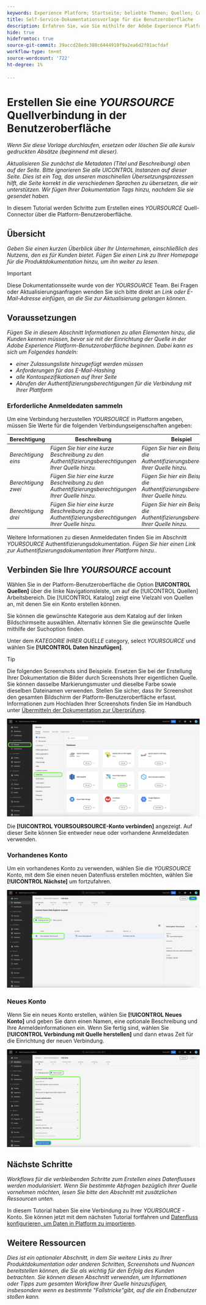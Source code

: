 ```yaml
---
keywords: Experience Platform; Startseite; beliebte Themen; Quellen; Connectoren; Quell-Connectoren; Quellen-SDK; SDK
title: Self-Service-Dokumentationsvorlage für die Benutzeroberfläche
description: Erfahren Sie, wie Sie mithilfe der Adobe Experience Platform-Benutzeroberfläche eine Quellverbindung von YOURSOURCE erstellen.
hide: true
hidefromtoc: true
source-git-commit: 39accd28edc388c6444910f9a2ea6d2f01acfdaf
workflow-type: tm+mt
source-wordcount: '722'
ht-degree: 1%

---
```


# Erstellen Sie eine *YOURSOURCE* Quellverbindung in der Benutzeroberfläche

*Wenn Sie diese Vorlage durchlaufen, ersetzen oder löschen Sie alle kursiv gedruckten Absätze (beginnend mit dieser).*

*Aktualisieren Sie zunächst die Metadaten (Titel und Beschreibung) oben auf der Seite. Bitte ignorieren Sie alle UICONTROL Instanzen auf dieser Seite. Dies ist ein Tag, das unseren maschinellen Übersetzungsprozessen hilft, die Seite korrekt in die verschiedenen Sprachen zu übersetzen, die wir unterstützen. Wir fügen Ihrer Dokumentation Tags hinzu, nachdem Sie sie gesendet haben.*

In diesem Tutorial werden Schritte zum Erstellen eines *YOURSOURCE* Quell-Connector über die Platform-Benutzeroberfläche.

## Übersicht

*Geben Sie einen kurzen Überblick über Ihr Unternehmen, einschließlich des Nutzens, den es für Kunden bietet. Fügen Sie einen Link zu Ihrer Homepage für die Produktdokumentation hinzu, um ihn weiter zu lesen.*

>[!IMPORTANT]
>
>Diese Dokumentationsseite wurde von der *YOURSOURCE* Team. Bei Fragen oder Aktualisierungsanfragen wenden Sie sich bitte direkt an *Link oder E-Mail-Adresse einfügen, an die Sie zur Aktualisierung gelangen können*.

## Voraussetzungen

*Fügen Sie in diesem Abschnitt Informationen zu allen Elementen hinzu, die Kunden kennen müssen, bevor sie mit der Einrichtung der Quelle in der Adobe Experience Platform-Benutzeroberfläche beginnen. Dabei kann es sich um Folgendes handeln:*

* *einer Zulassungsliste hinzugefügt werden müssen*
* *Anforderungen für das E-Mail-Hashing*
* *alle Kontospezifikationen auf Ihrer Seite*
* *Abrufen der Authentifizierungsberechtigungen für die Verbindung mit Ihrer Plattform*

### Erforderliche Anmeldedaten sammeln

Um eine Verbindung herzustellen *YOURSOURCE* in Platform angeben, müssen Sie Werte für die folgenden Verbindungseigenschaften angeben:

| Berechtigung | Beschreibung | Beispiel |
| --- | --- | --- |
| *Berechtigung eins* | *Fügen Sie hier eine kurze Beschreibung zu den Authentifizierungsberechtigungen Ihrer Quelle hinzu.* | *Fügen Sie hier ein Beispiel für die Authentifizierungsberechtigung Ihrer Quelle hinzu.* |
| *Berechtigung zwei* | *Fügen Sie hier eine kurze Beschreibung zu den Authentifizierungsberechtigungen Ihrer Quelle hinzu.* | *Fügen Sie hier ein Beispiel für die Authentifizierungsberechtigung Ihrer Quelle hinzu.* |
| *Berechtigung drei* | *Fügen Sie hier eine kurze Beschreibung zu den Authentifizierungsberechtigungen Ihrer Quelle hinzu.* | *Fügen Sie hier ein Beispiel für die Authentifizierungsberechtigung Ihrer Quelle hinzu.* |

Weitere Informationen zu diesen Anmeldedaten finden Sie im Abschnitt *YOURSOURCE* Authentifizierungsdokumentation. *Fügen Sie hier einen Link zur Authentifizierungsdokumentation Ihrer Plattform hinzu.*.

## Verbinden Sie Ihre *YOURSOURCE* account

Wählen Sie in der Platform-Benutzeroberfläche die Option **[!UICONTROL Quellen]** über die linke Navigationsleiste, um auf die [!UICONTROL Quellen] Arbeitsbereich. Die [!UICONTROL Katalog] zeigt eine Vielzahl von Quellen an, mit denen Sie ein Konto erstellen können.

Sie können die gewünschte Kategorie aus dem Katalog auf der linken Bildschirmseite auswählen. Alternativ können Sie die gewünschte Quelle mithilfe der Suchoption finden.

Unter dem *KATEGORIE IHRER QUELLE* category, select *YOURSOURCE* und wählen Sie **[!UICONTROL Daten hinzufügen]**.

>[!TIP]
>
>Die folgenden Screenshots sind Beispiele. Ersetzen Sie bei der Erstellung Ihrer Dokumentation die Bilder durch Screenshots Ihrer eigentlichen Quelle. Sie können dasselbe Markierungsmuster und dieselbe Farbe sowie dieselben Dateinamen verwenden. Stellen Sie sicher, dass Ihr Screenshot den gesamten Bildschirm der Platform-Benutzeroberfläche erfasst. Informationen zum Hochladen Ihrer Screenshots finden Sie im Handbuch unter [Übermitteln der Dokumentation zur Überprüfung](./github.md).

![Katalog](../assets/ui/catalog.png)

Die **[!UICONTROL YOURSOURSOURCE-Konto verbinden]** angezeigt. Auf dieser Seite können Sie entweder neue oder vorhandene Anmeldedaten verwenden.

### Vorhandenes Konto

Um ein vorhandenes Konto zu verwenden, wählen Sie die *YOURSOURCE* Konto, mit dem Sie einen neuen Datenfluss erstellen möchten, wählen Sie **[!UICONTROL Nächste]** um fortzufahren.

![vorhandene](../assets/ui/existing.png)

### Neues Konto

Wenn Sie ein neues Konto erstellen, wählen Sie **[!UICONTROL Neues Konto]** und geben Sie dann einen Namen, eine optionale Beschreibung und Ihre Anmeldeinformationen ein. Wenn Sie fertig sind, wählen Sie **[!UICONTROL Verbindung mit Quelle herstellen]** und dann etwas Zeit für die Einrichtung der neuen Verbindung.

![new](../assets/ui/new.png)

## Nächste Schritte

*Workflows für die verbleibenden Schritte zum Erstellen eines Datenflusses werden modularisiert. Wenn Sie bestimmte Abfragen bezüglich Ihrer Quelle vornehmen möchten, lesen Sie bitte den Abschnitt mit zusätzlichen Ressourcen unten.*

In diesem Tutorial haben Sie eine Verbindung zu Ihrer *YOURSOURCE* -Konto. Sie können jetzt mit dem nächsten Tutorial fortfahren und [Datenfluss konfigurieren, um Daten in Platform zu importieren](https://experienceleague.adobe.com/docs/experience-platform/sources/ui-tutorials/dataflow/crm.html).

## Weitere Ressourcen

*Dies ist ein optionaler Abschnitt, in dem Sie weitere Links zu Ihrer Produktdokumentation oder anderen Schritten, Screenshots und Nuancen bereitstellen können, die Sie als wichtig für den Erfolg des Kunden betrachten. Sie können diesen Abschnitt verwenden, um Informationen oder Tipps zum gesamten Workflow Ihrer Quelle hinzuzufügen, insbesondere wenn es bestimmte &quot;Fallstricke&quot;gibt, auf die ein Endbenutzer stoßen kann.*
